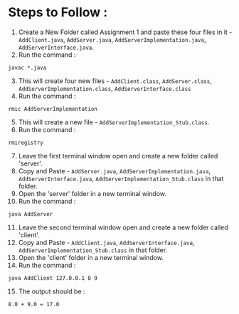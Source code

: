 # Steps to Follow :

1. Create a New Folder called Assignment 1 and paste these four files in it - ```AddClient.java```, ```AddServer.java```, ```AddServerImplementation.java```,  ```AddServerInterface.java```.
2. Run the command :
``` 
javac *.java
```
3. This will create four new files - ```AddClient.class```, ```AddServer.class```, ```AddServerImplementation.class```,  ```AddServerInterface.class```
4. Run the command :
```
rmic AddServerImplementation
```
5. This will create a new file - ```AddServerImplementation_Stub.class```.
6. Run the command :
```
rmiregistry
```
7. Leave the first terminal window open and create a new folder called 'server'.
8. Copy and Paste - ```AddServer.java```, ```AddServerImplementation.java```,  ```AddServerInterface.java```, ```AddServerImplementation_Stub.class``` in that folder.
9. Open the 'server' folder in a new terminal window.
10. Run the command :
```
java AddServer
```
11. Leave the second terminal window open and create a new folder called 'client'.
12. Copy and Paste - ```AddClient.java```,  ```AddServerInterface.java```, ```AddServerImplementation_Stub.class``` in that folder.
13. Open the 'client' folder in a new terminal window.
14. Run the command :
```
java AddClient 127.0.0.1 8 9
```
15. The output should be :
```
8.0 + 9.0 = 17.0
``` 
